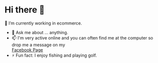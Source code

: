 # Hi there 👋

🔭 I’m currently working in ecommerce.



- 💬 Ask me about ... anything. 
- 📫 I'm very active online and you can often find me at the computer so drop me a message on my  
[Facebook Page](https://www.facebook.com/richardbiltoncom)
- ⚡ Fun fact: I enjoy fishing and playing golf. 

<!--
**richyrb00/richyrb00** is a ✨ _special_ ✨ repository because its `README.md` (this file) appears on your GitHub profile.

Here are some ideas to get you started:

- 🔭 I’m currently working on ...
- 🌱 I’m currently learning ...
- 👯 I’m looking to collaborate on ...
- 🤔 I’m looking for help with ...
- 💬 Ask me about ...
- 📫 How to reach me: ...
- 😄 Pronouns: ...
- ⚡ Fun fact: ...
-->

